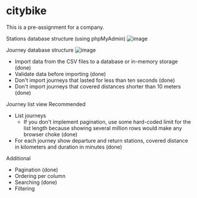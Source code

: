 # citybike
This is a pre-assignment for a company.

Stations database structure (using phpMyAdmin)
![image](https://user-images.githubusercontent.com/43959036/210271389-9523442b-7591-4149-afdb-eaef6e86968f.png)

Journey database structure
![image](https://user-images.githubusercontent.com/43959036/210271344-f32662b2-11bf-4b6d-866e-ef655f59dbae.png)

* Import data from the CSV files to a database or in-memory storage (done)
* Validate data before importing (done)
* Don't import journeys that lasted for less than ten seconds (done)
* Don't import journeys that covered distances shorter than 10 meters (done)

Journey list view
Recommended
* List journeys
  * If you don't implement pagination, use some hard-coded limit for the list length because showing several million rows would make any browser choke (done)
* For each journey show departure and return stations, covered distance in kilometers and duration in minutes (done)

Additional
* Pagination (done)
* Ordering per column
* Searching (done)
* Filtering
